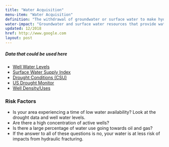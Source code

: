 ```yaml
---
title: "Water Acquisition"
menu-item: "Water Acquisition"
definition: "The withdrawal of groundwater or surface water to make hydraulic fracturing fluids."
water-impact: "Groundwater and surface water resources that provide water for hydraulic fracturing fluids can also provide drinking water for public or non-public water supplies. If, however, multiple oil and gas production wells are located within an area, the total volume of water needed to hydraulically fracture all of the wells has the potential to be a significant portion of the water available and impacts on drinking water resources can occur."
updated: 12/2018
href: http://www.google.com
layout: post
---
```


<div class="container">
 	<div class="row">
	    <div class="col maps">
	    	<div class="card center" style="width: 36rem;">
				  <div class="card-body">
				    <h5 class="card-title">Data that could be used here</h5>
				    <p class="card-text"> 
				    	<ul class="list-none">
				    		<li><a href="https://data.colorado.gov/Water/DWR-Well-Water-Level/hfwh-wsgi">Well Water Levels</a></li>
				    		<li><a href="https://data.colorado.gov/browse?q=supply%20index&sortBy=relevance">Surface Water Supply Index</a></li>
				    		<li><a href="http://climate.colostate.edu/data_access.html">Drought Conditions (CSU)</a></li>
				    		<li><a href="https://droughtmonitor.unl.edu/Data/DataDownload/ComprehensiveStatistics.aspx">US Drought Monitor</a></li>
				    		<li><a href="https://data.colorado.gov/Water/DWR-Well-Application-Permit/wumm-7awb">Well Density/Uses</a></li>
				    	</ul>
				    </p>
				  </div>
				</div>
	    </div>
	    <div class="col questions">
	    	<h3>Risk Factors</h3>
	    	<ul>
	    		<li>Is your area experiencing a time of low water availability? Look at the drought data and well water levels.</li>
	    		<li>Are there a high concentration of active wells?</li>
	    		<li>Is there a large percentage of water use going towards oil and gas?</li>
	    		<li>If the answer to all of these questions is no, your water is at less risk of impacts from hydraulic fracturing.</li>
	    	</ul>
	    </div>
 	</div>
</div>